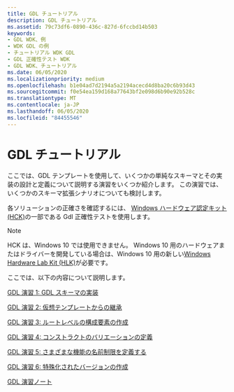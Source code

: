 ```yaml
---
title: GDL チュートリアル
description: GDL チュートリアル
ms.assetid: 79c73df6-0890-436c-827d-6fccbd14b503
keywords:
- GDL WDK、例
- WDK GDL の例
- チュートリアル WDK GDL
- GDL 正確性テスト WDK
- GDL WDK、チュートリアル
ms.date: 06/05/2020
ms.localizationpriority: medium
ms.openlocfilehash: b1e04ad7d2194a5a2194acecd4d8ba20c6b93d43
ms.sourcegitcommit: f0e54ea159d168a77643bf2e098d6b90e92b528c
ms.translationtype: MT
ms.contentlocale: ja-JP
ms.lasthandoff: 06/05/2020
ms.locfileid: "84455546"
---
```

# <a name="gdl-tutorials"></a>GDL チュートリアル

ここでは、GDL テンプレートを使用して、いくつかの単純なスキーマとその実装の設計と定義について説明する演習をいくつか紹介します。 この演習では、いくつかのスキーマ拡張シナリオについても検討します。

各ソリューションの正確さを確認するには、 [Windows ハードウェア認定キット (HCK)](https://go.microsoft.com/fwlink/p/?LinkId=733613)の一部である Gdl 正確性テストを使用します。

> [!NOTE]
> HCK は、Windows 10 では使用できません。
> Windows 10 用のハードウェアまたはドライバーを開発している場合は、Windows 10 用の新しい[Windows Hardware Lab Kit (HLK)](https://docs.microsoft.com/windows-hardware/test/hlk/windows-hardware-lab-kit)が必要です。

ここでは、以下の内容について説明します。

[GDL 演習 1: GDL スキーマの実装](gdl-exercise-1--implementing-a-gdl-schema.md)

[GDL 演習 2: 仮想テンプレートからの継承](gdl-exercise-2--inheriting-from-virtual-templates.md)

[GDL 演習 3: ルートレベルの構成要素の作成](gdl-exercise-3--creating-root-level-constructs.md)

[GDL 演習 4: コンストラクトのバリエーションの定義](gdl-exercise-4--defining-variants-of-constructs.md)

[GDL 演習 5: さまざまな機能の名前制限を定義する](gdl-exercise-5--defining-name-limits-for-different-features.md)

[GDL 演習 6: 特殊化されたバージョンの作成](gdl-exercise-6--creating-specialized-versions.md)

[GDL 演習ノート](gdl-exercise-notes.md)
